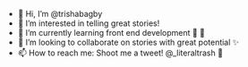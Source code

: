 - 👋 Hi, I’m @trishabagby
- 👀 I’m interested in telling great stories!
- 🌱 I’m currently learning front end development 🧠 🧮
- 💞️ I’m looking to collaborate on stories with great potential ✨
- 📫 How to reach me: Shoot me a tweet! @_literaltrash 🐥

<!---
trishabagby/trishabagby is a ✨ special ✨ repository because its `README.md` (this file) appears on your GitHub profile.
You can click the Preview link to take a look at your changes.
--->
